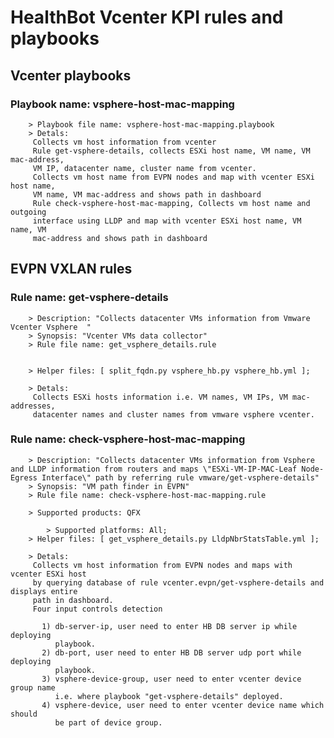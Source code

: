 # HealthBot Vcenter KPI rules and playbooks

## Vcenter playbooks
### Playbook name: vsphere-host-mac-mapping 


		> Playbook file name: vsphere-host-mac-mapping.playbook
		> Detals:
		 Collects vm host information from vcenter
		 Rule get-vsphere-details, collects ESXi host name, VM name, VM mac-address,
		 VM IP, datacenter name, cluster name from vcenter.
		 Collects vm host name from EVPN nodes and map with vcenter ESXi host name,
		 VM name, VM mac-address and shows path in dashboard
		 Rule check-vsphere-host-mac-mapping, Collects vm host name and outgoing
		 interface using LLDP and map with vcenter ESXi host name, VM name, VM
		 mac-address and shows path in dashboard

## EVPN VXLAN rules

### Rule name: get-vsphere-details 
		> Description: "Collects datacenter VMs information from Vmware Vcenter Vsphere  "
		> Synopsis: "Vcenter VMs data collector"
		> Rule file name: get_vsphere_details.rule


		> Helper files: [ split_fqdn.py vsphere_hb.py vsphere_hb.yml ];

		> Detals:
		 Collects ESXi hosts information i.e. VM names, VM IPs, VM mac-addresses,
		 datacenter names and cluster names from vmware vsphere vcenter.
### Rule name: check-vsphere-host-mac-mapping 
		> Description: "Collects datacenter VMs information from Vsphere  and LLDP information from routers and maps \"ESXi-VM-IP-MAC-Leaf Node-Egress Interface\" path by referring rule vmware/get-vsphere-details"
		> Synopsis: "VM path finder in EVPN"
		> Rule file name: check-vsphere-host-mac-mapping.rule

		> Supported products: QFX 

			> Supported platforms: All;
		> Helper files: [ get_vsphere_details.py LldpNbrStatsTable.yml ];

		> Detals:
		 Collects vm host information from EVPN nodes and maps with vcenter ESXi host
		 by querying database of rule vcenter.evpn/get-vsphere-details and displays entire
		 path in dashboard.
		 Four input controls detection
		
		   1) db-server-ip, user need to enter HB DB server ip while deploying
		      playbook.
		   2) db-port, user need to enter HB DB server udp port while deploying
		      playbook.
		   3) vsphere-device-group, user need to enter vcenter device group name
		      i.e. where playbook "get-vsphere-details" deployed.
		   4) vsphere-device, user need to enter vcenter device name which should
		      be part of device group.
